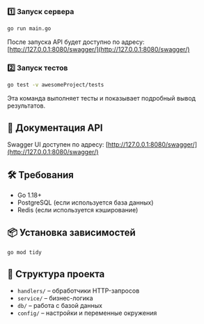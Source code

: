 
### 1️⃣ Запуск сервера
```sh
go run main.go
```
После запуска API будет доступно по адресу: [http://127.0.0.1:8080/swagger/](http://127.0.0.1:8080/swagger/)

### 2️⃣ Запуск тестов
```sh
go test -v awesomeProject/tests
```
Эта команда выполняет тесты и показывает подробный вывод результатов.

## 📖 Документация API
Swagger UI доступен по адресу:
[http://127.0.0.1:8080/swagger/](http://127.0.0.1:8080/swagger/)

## 🛠 Требования
- Go 1.18+
- PostgreSQL (если используется база данных)
- Redis (если используется кэширование)

## 📦 Установка зависимостей
```sh
go mod tidy
```

## 📂 Структура проекта
- `handlers/` – обработчики HTTP-запросов
- `service/` – бизнес-логика
- `db/` – работа с базой данных
- `config/` – настройки и переменные окружения
